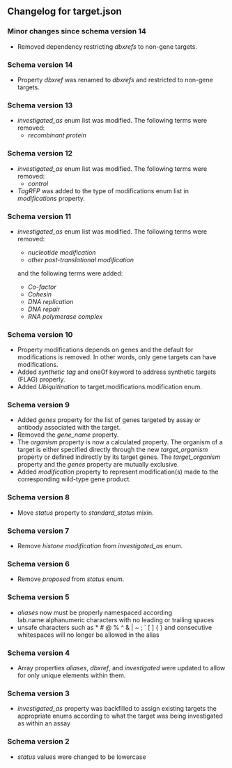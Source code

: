 ## Changelog for target.json

### Minor changes since schema version 14

* Removed dependency restricting *dbxrefs* to non-gene targets.

### Schema version 14

* Property *dbxref* was renamed to *dbxrefs* and restricted to non-gene targets.

### Schema version 13

* *investigated_as* enum list was modified. The following terms were removed:
  - *recombinant protein*

### Schema version 12
* *investigated_as* enum list was modified. The following terms were removed:
  - *control*
* *TagRFP* was added to the type of modifications enum list in *modifications* property.

### Schema version 11

* *investigated_as* enum list was modified. The following terms were removed:
  - *nucleotide modification*
  - *other post-translational modification*

  and the following terms were added:
  - *Co-factor*
  - *Cohesin*
  - *DNA replication*
  - *DNA repair*
  - *RNA polymerase complex*

### Schema version 10

* Property modifications depends on genes and the default for modifications is removed. In other words, only gene targets can have modifications.
* Added *synthetic tag* and oneOf keyword to address synthetic targets (FLAG) properly.
* Added *Ubiquitination* to target.modifications.modification enum.

### Schema version 9

* Added *genes* property for the list of genes targeted by assay or antibody associated with the target.
* Removed the *gene_name* property.
* The *organism* property is now a calculated property. The organism of a target is either specified directly through the new *target_organism* property or defined indirectly by its target genes. The *target_organism* property and the *genes* property are mutually exclusive.
* Added *modification* property to represent modification(s) made to the corresponding wild-type gene product.

### Schema version 8

* Move *status* property to *standard_status* mixin.

### Schema version 7

* Remove *histone modification* from *investigated_as* enum.

### Schema version 6

* Remove *proposed* from *status* enum.

### Schema version 5

* *aliases* now must be properly namespaced according lab.name:alphanumeric characters with no leading or trailing spaces
* unsafe characters such as * # @ % ^ & | ~ ; ` [ ] { } and consecutive whitespaces will no longer be allowed in the alias

### Schema version 4

* Array properties *aliases*, *dbxref*, and *investigated* were updated to allow for only unique elements within them.

### Schema version 3

* *investigated_as* property was backfilled to assign existing targets the appropriate enums according to what the target was being investigated as within an assay

### Schema version 2

* *status* values were changed to be lowercase
